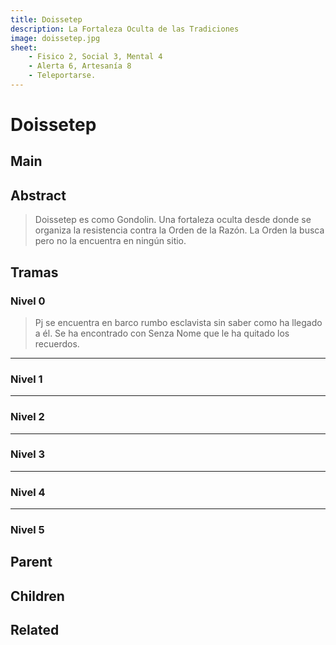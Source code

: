 ```yaml
---
title: Doissetep
description: La Fortaleza Oculta de las Tradiciones 
image: doissetep.jpg
sheet:
    - Fisico 2, Social 3, Mental 4
    - Alerta 6, Artesanía 8
    - Teleportarse.
---
```


# Doissetep




## Main

<Card :slug="$page.frontmatter.slug"/>

## Abstract
> Doissetep es como Gondolin. Una fortaleza oculta desde donde se organiza la resistencia
> contra la Orden de la Razón. 
> La Orden la busca pero no la encuentra en ningún sitio. 
<!-- more -->

## Tramas

### Nivel 0
> Pj se encuentra en barco rumbo esclavista sin saber como ha llegado a él. Se ha encontrado con Senza Nome que le ha quitado los recuerdos.
----------------------------
### Nivel 1

----------------------------
### Nivel 2

----------------------------
### Nivel 3

----------------------------
### Nivel 4

----------------------------
### Nivel 5



## Parent

<TagCard :slug="$page.frontmatter.parent" />

## Children

<TagList :parent="$page.frontmatter.parent + '/' + $page.frontmatter.slug"/>

## Related

<TagList :parent="$page.frontmatter.parent" :exclude="$page.frontmatter.slug"/>
